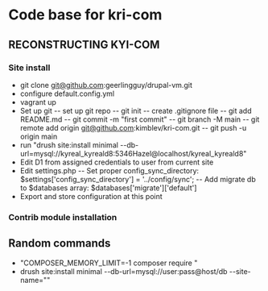 # Code base for kri-com

## RECONSTRUCTING KYI-COM

### Site install
- git clone git@github.com:geerlingguy/drupal-vm.git
- configure default.config.yml
- vagrant up
- Set up git
-- set up git repo
-- git init
-- create .gitignore file
-- git add README.md
-- git commit -m "first commit"
-- git branch -M main
-- git remote add origin git@github.com:kimblev/kri-com.git
-- git push -u origin main
- run "drush site:install minimal --db-url=mysql://kyreal_kyreald8:5346Hazel@localhost/kyreal_kyreald8"
- Edit D1 from assigned credentials to user from current site
- Edit settings.php
-- Set proper config_sync_directory: $settings['config_sync_directory'] = '../config/sync';
-- Add migrate db to $databases array: $databases['migrate']['default'] 
- Export and store configuration at this point

### Contrib module installation


## Random commands
- "COMPOSER_MEMORY_LIMIT=-1 composer require "
- drush site:install minimal --db-url=mysql://user:pass@host/db --site-name=""






